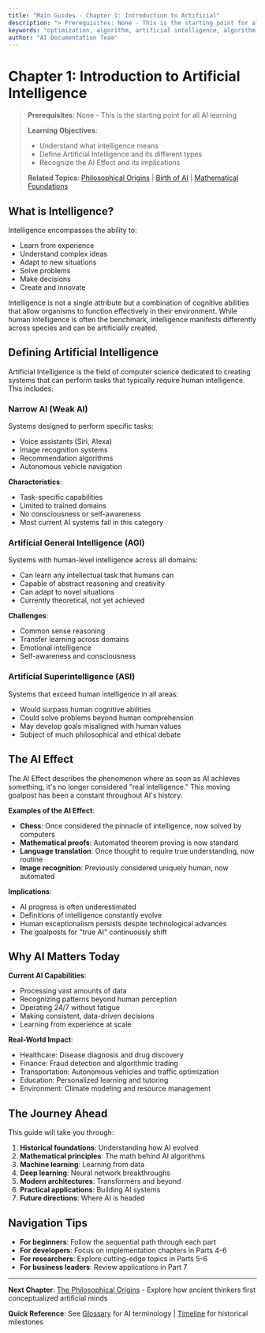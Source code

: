 ```yaml
---
title: "Main Guides - Chapter 1: Introduction to Artificial"
description: "> Prerequisites: None - This is the starting point for all AI learning. Comprehensive guide covering algorithm, gradient descent, algorithms, artificial inte..."
keywords: "optimization, algorithm, artificial intelligence, algorithm, gradient descent, algorithms, artificial intelligence, machine learning, AI documentation"
author: "AI Documentation Team"
---
```


# Chapter 1: Introduction to Artificial Intelligence

> **Prerequisites**: None - This is the starting point for all AI learning
>
> **Learning Objectives**:
> - Understand what intelligence means
> - Define Artificial Intelligence and its different types
> - Recognize the AI Effect and its implications
>
> **Related Topics**: [Philosophical Origins](02_Philosophical_Origins.md) | [Birth of AI](03_Birth_of_AI.md) | [Mathematical Foundations](05_Mathematical_Foundations.md)

## What is Intelligence?

Intelligence encompasses the ability to:
- Learn from experience
- Understand complex ideas
- Adapt to new situations
- Solve problems
- Make decisions
- Create and innovate

Intelligence is not a single attribute but a combination of cognitive abilities that allow organisms to function effectively in their environment. While human intelligence is often the benchmark, intelligence manifests differently across species and can be artificially created.

## Defining Artificial Intelligence

Artificial Intelligence is the field of computer science dedicated to creating systems that can perform tasks that typically require human intelligence. This includes:

### Narrow AI (Weak AI)
Systems designed to perform specific tasks:
- Voice assistants (Siri, Alexa)
- Image recognition systems
- Recommendation algorithms
- Autonomous vehicle navigation

**Characteristics**:
- Task-specific capabilities
- Limited to trained domains
- No consciousness or self-awareness
- Most current AI systems fall in this category

### Artificial General Intelligence (AGI)
Systems with human-level intelligence across all domains:
- Can learn any intellectual task that humans can
- Capable of abstract reasoning and creativity
- Can adapt to novel situations
- Currently theoretical, not yet achieved

**Challenges**:
- Common sense reasoning
- Transfer learning across domains
- Emotional intelligence
- Self-awareness and consciousness

### Artificial Superintelligence (ASI)
Systems that exceed human intelligence in all areas:
- Would surpass human cognitive abilities
- Could solve problems beyond human comprehension
- May develop goals misaligned with human values
- Subject of much philosophical and ethical debate

## The AI Effect

The AI Effect describes the phenomenon where as soon as AI achieves something, it's no longer considered "real intelligence." This moving goalpost has been a constant throughout AI's history.

**Examples of the AI Effect**:
- **Chess**: Once considered the pinnacle of intelligence, now solved by computers
- **Mathematical proofs**: Automated theorem proving is now standard
- **Language translation**: Once thought to require true understanding, now routine
- **Image recognition**: Previously considered uniquely human, now automated

**Implications**:
- AI progress is often underestimated
- Definitions of intelligence constantly evolve
- Human exceptionalism persists despite technological advances
- The goalposts for "true AI" continuously shift

## Why AI Matters Today

**Current AI Capabilities**:
- Processing vast amounts of data
- Recognizing patterns beyond human perception
- Operating 24/7 without fatigue
- Making consistent, data-driven decisions
- Learning from experience at scale

**Real-World Impact**:
- Healthcare: Disease diagnosis and drug discovery
- Finance: Fraud detection and algorithmic trading
- Transportation: Autonomous vehicles and traffic optimization
- Education: Personalized learning and tutoring
- Environment: Climate modeling and resource management

## The Journey Ahead

This guide will take you through:
1. **Historical foundations**: Understanding how AI evolved
2. **Mathematical principles**: The math behind AI algorithms
3. **Machine learning**: Learning from data
4. **Deep learning**: Neural network breakthroughs
5. **Modern architectures**: Transformers and beyond
6. **Practical applications**: Building AI systems
7. **Future directions**: Where AI is headed

## Navigation Tips

- **For beginners**: Follow the sequential path through each part
- **For developers**: Focus on implementation chapters in Parts 4-6
- **For researchers**: Explore cutting-edge topics in Parts 5-6
- **For business leaders**: Review applications in Part 7

---

**Next Chapter**: [The Philosophical Origins](02_Philosophical_Origins.md) - Explore how ancient thinkers first conceptualized artificial minds

**Quick Reference**: See [Glossary](C_Glossary.md) for AI terminology | [Timeline](D_Timeline.md) for historical milestones